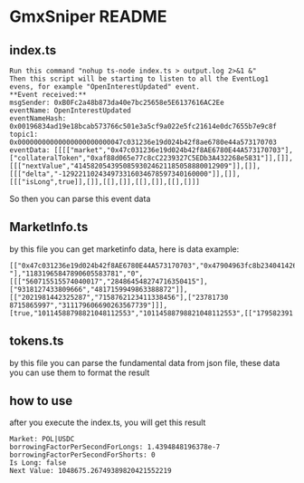 # GmxSniper README

## index.ts

    Run this command "nohup ts-node index.ts > output.log 2>&1 &"
    Then this script will be starting to listen to all the EventLog1 evens, for example "OpenInterestUpdated" event.
    **Event received:**
    msgSender: 0xB0Fc2a48b873da40e7bc25658e5E6137616AC2Ee
    eventName: OpenInterestUpdated
    eventNameHash: 0x00196834ad19e18bcab573766c501e3a5cf9a022e5fc21614e0dc7655b7e9c8f
    topic1: 0x00000000000000000000000047c031236e19d024b42f8ae6780e44a573170703
    eventData: [[[["market","0x47c031236e19d024b42f8AE6780E44A573170703"],["collateralToken","0xaf88d065e77c8cC2239327C5EDb3A432268e5831"]],[]],[[["nextValue","41458205439508593024621185058880012909"]],[]],[[["delta","-129221102434973316034678597340160000"]],[]],[[["isLong",true]],[]],[[],[]],[[],[]],[[],[]]]
So then you can parse this event data 

## MarketInfo.ts

by this file you can get marketinfo data, here is data example:

    [["0x47c031236e19d024b42f8AE6780E44A573170703","0x47904963fc8b2340414262125aF798B9655E58Cd","0x2f2a2543B76A4166549F7aaB2e75Bef0aefC5B0f","0xaf88d065e77c8cC2239327C5EDb3A432268e5831
    "],"11831965847890605583781","0",[[["560715515574040017","284864548274716350415"],["9318127433809666","4817159949863388872"]],[["2021981442325287","7158762123411338456"],["23781730
    8715865997","311179606690263567739"]]],[true,"10114588798821048112553","10114588798821048112553",[["179582391

## tokens.ts

by this file you can parse the fundamental data from json file, these data you can use them to format the result

## how to use
after you execute the index.ts, you will get this result

    Market: POL|USDC
    borrowingFactorPerSecondForLongs: 1.4394848196378e-7
    borrowingFactorPerSecondForShorts: 0
    Is Long: false
    Next Value: 1048675.26749389820421552219